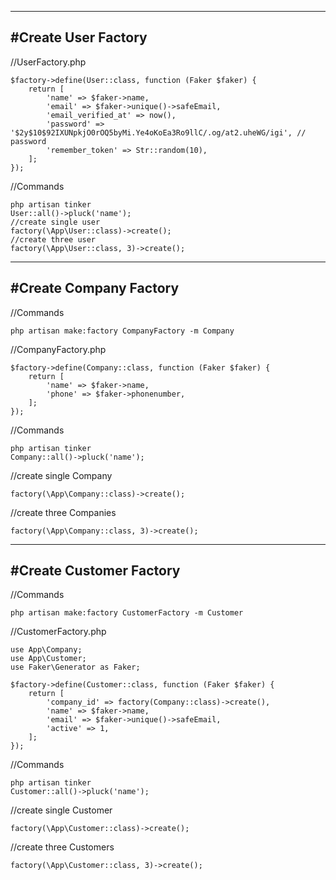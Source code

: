 -----------
#Create User Factory
-----------
//UserFactory.php 
```
$factory->define(User::class, function (Faker $faker) {
    return [
        'name' => $faker->name,
        'email' => $faker->unique()->safeEmail,
        'email_verified_at' => now(),
        'password' => '$2y$10$92IXUNpkjO0rOQ5byMi.Ye4oKoEa3Ro9llC/.og/at2.uheWG/igi', // password
        'remember_token' => Str::random(10),
    ];
});
```
//Commands
```
php artisan tinker
User::all()->pluck('name');
//create single user
factory(\App\User::class)->create();
//create three user
factory(\App\User::class, 3)->create();
```
-----------
#Create Company Factory
-----------

//Commands
```
php artisan make:factory CompanyFactory -m Company
```
//CompanyFactory.php
```
$factory->define(Company::class, function (Faker $faker) {
    return [
        'name' => $faker->name,
        'phone' => $faker->phonenumber,
    ];
});
```
//Commands
```
php artisan tinker
Company::all()->pluck('name');
```
//create single Company
```
factory(\App\Company::class)->create();
```
//create three Companies
```
factory(\App\Company::class, 3)->create();
```
-----------
#Create Customer Factory
-----------

//Commands
```
php artisan make:factory CustomerFactory -m Customer
```
//CustomerFactory.php
```
use App\Company;
use App\Customer;
use Faker\Generator as Faker;

$factory->define(Customer::class, function (Faker $faker) {
    return [
        'company_id' => factory(Company::class)->create(),
        'name' => $faker->name,
        'email' => $faker->unique()->safeEmail,
        'active' => 1,
    ];
});
```
//Commands
```
php artisan tinker
Customer::all()->pluck('name');
```
//create single Customer
```
factory(\App\Customer::class)->create();
```
//create three Customers
```
factory(\App\Customer::class, 3)->create();
```
